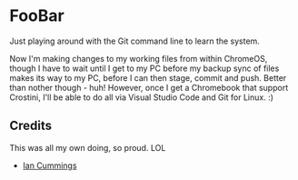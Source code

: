 # FooBar
Just playing around with the Git command line to learn the system.

Now I'm making changes to my working files from within ChromeOS, though I have to wait until I get to my PC before my backup sync of files makes its way to my PC, before I can then stage, commit and push.  Better than nother though - huh!  However, once I get a Chromebook that support Crostini, I'll be able to do all via Visual Studio Code and Git for Linux. :)

## Credits

This was all my own doing, so proud. LOL

- [Ian Cummings](https://github.com/ianrcummings)